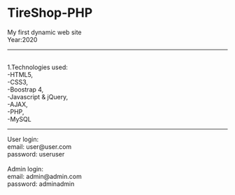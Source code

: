 # TireShop-PHP

My first dynamic web site<br/>
Year:2020<br/>
<hr/><br/>
1.Technologies used:<br/>
-HTML5,<br/>
-CSS3,<br/>
-Boostrap 4,<br/>
-Javascript & jQuery,<br/>
-AJAX,<br/>
-PHP, <br/>
-MySQL <br/>

<hr/>
User login: <br/>
email: user@user.com<br/>
password: useruser<br/><br/>
Admin login: <br/>
email: admin@admin.com <br/>
password: adminadmin<br/>
